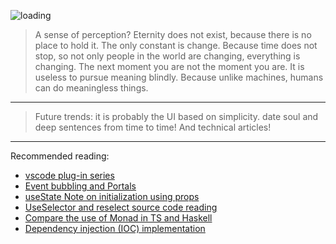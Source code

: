 ![loading](https://saber2pr.top/MyWeb/resource/image/blog-bg.webp)

> A sense of perception?
Eternity does not exist, because there is no place to hold it.
The only constant is change. Because time does not stop, so not only people in the world are changing, everything is changing. The next moment you are not the moment you are.
It is useless to pursue meaning blindly.
Because unlike machines, humans can do meaningless things.
---
> Future trends:
> it is probably the UI based on simplicity.
> date soul and deep sentences from time to time! And technical articles!
---
Recommended reading:
- [vscode plug-in series](/posts/1456951945/2082201661/)
- [Event bubbling and Portals](/posts/2847575829/2500547918/)
- [useState Note on initialization using props](/posts/2847575829/4055183108/)
- [UseSelector and reselect source code reading](/posts/1316063026/78338755/)
- [Compare the use of Monad in TS and Haskell](/posts/3622367105/2154024551/)
- [Dependency injection (IOC) implementation](/posts/1094318037/1315910772/)